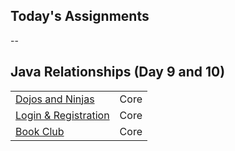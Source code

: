 ## Today's Assignments
--

## Java Relationships (Day 9 and 10)

|                                           |     |
|---------------------------------|:--------:|
| [Dojos and Ninjas]()                    | Core |
| [Login & Registration]()                | Core |
| [Book Club]()	                          | Core |